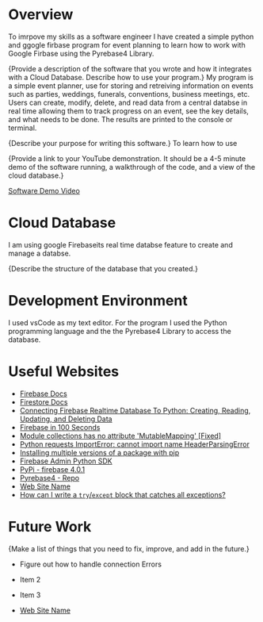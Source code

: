 # Overview

To imrpove my skills as a software engineer I have created a simple python and ggogle firbase program for event planning to learn how to work with Google Firbase using the Pyrebase4 Library.

{Provide a description of the software that you wrote and how it integrates with a Cloud Database. Describe how to use your program.}
My program is a simple event planner, use for storing and retreiving information on events such as parties, weddings, funerals, conventions, business meetings, etc. Users can create, modify, delete, and read data from a central databse in real time allowing them to track progress on an event, see the key details, and what needs to be done. The results are printed to the console or terminal.

{Describe your purpose for writing this software.}
To learn how to use

{Provide a link to your YouTube demonstration. It should be a 4-5 minute demo of the software running, a walkthrough of the code, and a view of the cloud database.}

[Software Demo Video](http://youtube.link.goes.here)

# Cloud Database

I am using google Firebaseits real time databse feature to create and manage a databse.





{Describe the structure of the database that you created.}



# Development Environment

I used vsCode as my text editor.
For the program I used the Python programming language and the the Pyrebase4 Library to access the database.

# Useful Websites

- [Firebase Docs](https://firebase.google.com/docs)
- [Firestore Docs](https://firebase.google.com/docs/firestore)
- [Connecting Firebase Realtime Database To Python: Creating, Reading, Updating, and Deleting Data](https://www.youtube.com/watch?v=DCaH4bQ4DxA&list=WL&index=36&t=791s)
- [Firebase in 100 Seconds](https://www.youtube.com/watch?v=vAoB4VbhRzM&list=WL&index=35)
- [Module collections has no attribute 'MutableMapping' [Fixed]](https://bobbyhadz.com/blog/python-attributeerror-module-collections-has-no-attribute-mutablemapping#:~:text=To%20solve%20the%20"AttributeError%3A%20module%20collections%20has%20no,3.9%20if%20you%20are%20unable%20to%20make%20corrections.)
- [Python requests ImportError: cannot import name HeaderParsingError](https://stackoverflow.com/questions/32986626/python-requests-importerror-cannot-import-name-headerparsingerror)
- [Installing multiple versions of a package with pip](https://stackoverflow.com/questions/6570635/installing-multiple-versions-of-a-package-with-pip)
- [Firebase Admin Python SDK](https://firebase.google.com/docs/reference/admin/python/)
- [PyPi - firebase 4.0.1](https://pypi.org/project/firebase/)
- [Pyrebase4 - Repo](https://github.com/nhorvath/Pyrebase4)
- [Web Site Name](https://softwareengineering.stackexchange.com/questions/308972/python-file-naming-convention#:~:text=So%20PEP%208%20tells%20you%20that%3A%201%20modules,underscores%3B%203%20classes%20should%20use%20the%20CapWords%20convention.)
- [How can I write a `try`/`except` block that catches all exceptions?](https://stackoverflow.com/questions/4990718/how-can-i-write-a-try-except-block-that-catches-all-exceptions)
# Future Work

{Make a list of things that you need to fix, improve, and add in the future.}

- Figure out how to handle connection Errors
- Item 2
- Item 3



- [Web Site Name](http://url.link.goes.here)